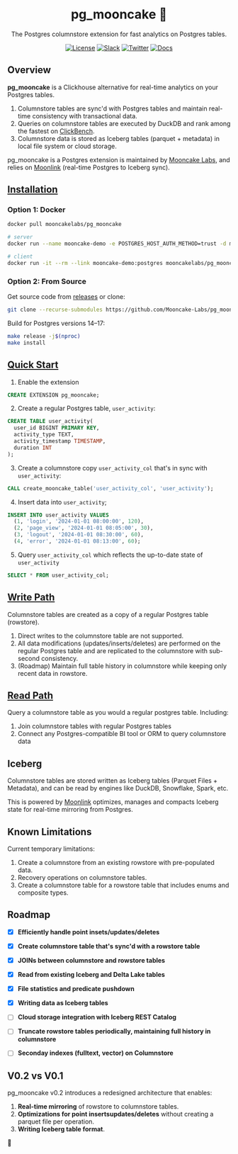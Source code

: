 <div align="center">

# pg_mooncake 🥮
The Postgres columnstore extension for fast analytics on Postgres tables. 

[![License](https://img.shields.io/badge/License-MIT-blue)](https://github.com/Mooncake-Labs/pg_mooncake/blob/main/LICENSE)
[![Slack](https://img.shields.io/badge/Mooncake%20Slack-purple?logo=slack)](https://join.slack.com/t/mooncakelabs/shared_invite/zt-2sepjh5hv-rb9jUtfYZ9bvbxTCUrsEEA)
[![Twitter](https://img.shields.io/twitter/url?url=https%3A%2F%2Fx.com%2Fmooncakelabs&label=%40mooncakelabs)](https://x.com/mooncakelabs)
[![Docs](https://img.shields.io/badge/docs-mooncake?style=flat&logo=readthedocs&logoColor=white)](https://pgmooncake.com/docs)

</div>

## Overview
**pg_mooncake** is a Clickhouse alternative for real-time analytics on your Postgres tables.

1. Columnstore tables are sync'd with Postgres tables and maintain real-time consistency with transactional data.
2. Queries on columnstore tables are executed by DuckDB and rank among the fastest on [ClickBench](https://www.mooncake.dev/blog/clickbench-v0.1).
3. Columnstore data is stored as Iceberg tables (parquet + metadata) in local file system or cloud storage. 

pg_mooncake is a Postgres extension is maintained by [Mooncake Labs](https://mooncake.dev/), and relies on [Moonlink](https://github.com/Mooncake-Labs/moonlink/tree/main) (real-time Postgres to Iceberg sync). 

## [Installation](https://pgmooncake.com/docs/installation)

### Option 1: Docker
```bash
docker pull mooncakelabs/pg_mooncake

# server
docker run --name mooncake-demo -e POSTGRES_HOST_AUTH_METHOD=trust -d mooncakelabs/pg_mooncake

# client
docker run -it --rm --link mooncake-demo:postgres mooncakelabs/pg_mooncake psql -h postgres -U postgres
```

### Option 2: From Source
Get source code from [releases](https://github.com/Mooncake-Labs/pg_mooncake/releases) or clone:
```bash
git clone --recurse-submodules https://github.com/Mooncake-Labs/pg_mooncake.git
```

Build for Postgres versions 14–17:
```bash
make release -j$(nproc)
make install
```

## [Quick Start](https://pgmooncake.com/docs/quick-start)
1. Enable the extension
```sql
CREATE EXTENSION pg_mooncake;
```
2. Create a regular Postgres table, `user_activity`:
```sql
CREATE TABLE user_activity(
  user_id BIGINT PRIMARY KEY,
  activity_type TEXT,
  activity_timestamp TIMESTAMP,
  duration INT
);
```
3. Create a columnstore copy `user_activity_col` that's in sync with `user_activity`:
```sql
CALL create_mooncake_table('user_activity_col', 'user_activity');
```

4. Insert data into `user_activity`;
```sql
INSERT INTO user_activity VALUES
  (1, 'login', '2024-01-01 08:00:00', 120),
  (2, 'page_view', '2024-01-01 08:05:00', 30),
  (3, 'logout', '2024-01-01 08:30:00', 60),
  (4, 'error', '2024-01-01 08:13:00', 60);
```

5. Query `user_activity_col` which reflects the up-to-date state of `user_activity`
```sql
SELECT * FROM user_activity_col;
```

## [Write Path](https://pgmooncake.com/docs/load-data)

Columnstore tables are created as a copy of a regular Postgres table (rowstore). 

1. Direct writes to the columnstore table are not supported.
2. All data modifications (updates/inserts/deletes) are performed on the regular Postgres table and are replicated to the columnstore with sub-second consistency.
3. (Roadmap) Maintain full table history in columnstore while keeping only recent data in rowstore. 

## [Read Path](https://pgmooncake.com/docs/load-data)
Query a columnstore table as you would a regular postgres table. Including:

1. Join columnstore tables with regular Postgres tables
2. Connect any Postgres-compatible BI tool or ORM to query columnstore data

## Iceberg

Columnstore tables are stored written as Iceberg tables (Parquet Files + Metadata), and can be read by engines like DuckDB, Snowflake, Spark, etc.

This is powered by [Moonlink](https://github.com/Mooncake-Labs/moonlink/tree/main) optimizes, manages and compacts Iceberg state for real-time mirroring from Postgres. 

## Known Limitations
Current temporary limitations:

1. Create a columnstore from an existing rowstore with pre-populated data.
2. Recovery operations on columnstore tables.
3. Create a columnstore table for a rowstore table that includes enums and composite types.

## Roadmap
- [x] **Efficiently handle point insets/updates/deletes**
- [x] **Create columnstore table that's sync'd with a rowstore table**
- [x] **JOINs between columnstore and rowstore tables**
- [x] **Read from existing Iceberg and Delta Lake tables**
- [x] **File statistics and predicate pushdown**
- [x] **Writing data as Iceberg tables**
- [ ] **Cloud storage integration with Iceberg REST Catalog**
- [ ] **Truncate rowstore tables periodically, maintaining full history in columnstore**
- [ ] **Seconday indexes (fulltext, vector) on Columnstore**


## V0.2 vs V0.1
pg_mooncake v0.2 introduces a redesigned architecture that enables:

1. **Real-time mirroring** of rowstore to columnstore tables. 
2. **Optimizations for point insertsupdates/deletes** without creating a parquet file per operation. 
3. **Writing Iceberg table format**. 


🥮

